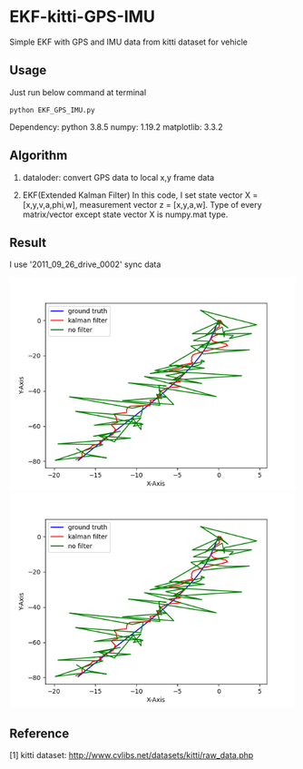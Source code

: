 # EKF-kitti-GPS-IMU
Simple EKF with GPS and IMU data from kitti dataset for vehicle

## Usage
Just run below command at terminal
```
python EKF_GPS_IMU.py
```
Dependency: 
python 3.8.5
numpy: 1.19.2
matplotlib: 3.3.2

## Algorithm
1. dataloder: convert GPS data to local x,y frame data

2. EKF(Extended Kalman Filter)
In this code, I set state vector X = [x,y,v,a,phi,w], measurement vector z = [x,y,a,w]. Type of every matrix/vector except state vector X is numpy.mat type.

## Result
I use '2011_09_26_drive_0002' sync data

![result1](result_img/result_img_1.png)
<img src="result_img/result_img_1.png" width="700">

## Reference
[1] kitti dataset: http://www.cvlibs.net/datasets/kitti/raw_data.php
